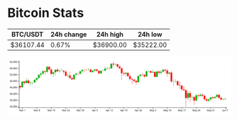 # Bitcoin Stats

BTC/USDT|24h change|24h high|24h low|
|---|---|---|---|
|$36107.44|0.67%|$36900.00|$35222.00|

<img src="./chart.svg">
